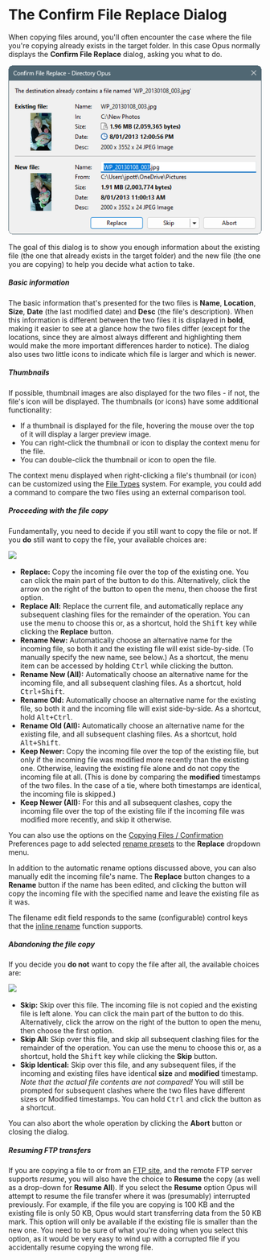 # The Confirm File Replace Dialog

When copying files around, you'll often encounter the case where the file you're copying already exists in the target folder. In this case Opus normally displays the **Confirm File Replace** dialog, asking you what to do.

![](/Manual/images/media/13/file_replace.png)

The goal of this dialog is to show you enough information about the existing file (the one that already exists in the target folder) and the new file (the one you are copying) to help you decide what action to take.

##### Basic information

The basic information that's presented for the two files is **Name**, **Location**, **Size**, **Date** (the last modified date) and **Desc** (the file's description). When this information is different between the two files it is displayed in **bold**, making it easier to see at a glance how the two files differ (except for the locations, since they are almost always different and highlighting them would make the more important differences harder to notice). The dialog also uses two little icons to indicate which file is larger and which is newer.

##### Thumbnails

If possible, thumbnail images are also displayed for the two files - if not, the file's icon will be displayed. The thumbnails (or icons) have some additional functionality:

- If a thumbnail is displayed for the file, hovering the mouse over the top of it will display a larger preview image.
- You can right-click the thumbnail or icon to display the context menu for the file.
- You can double-click the thumbnail or icon to open the file.

The context menu displayed when right-clicking a file's thumbnail (or icon) can be customized using the [File Types](/Manual/file_types/RAEDME.md) system. For example, you could add a command to compare the two files using an external comparison tool.

##### Proceeding with the file copy

Fundamentally, you need to decide if you still want to copy the file or not. If you **do** still want to copy the file, your available choices are:

<img src="/media/13/replace_-_replace.png" class="align-right" data-query="?nolink" />

- **Replace:** Copy the incoming file over the top of the existing one. You can click the main part of the button to do this. Alternatively, click the arrow on the right of the button to open the menu, then choose the first option.
- **Replace All:** Replace the current file, and automatically replace any subsequent clashing files for the remainder of the operation. You can use the menu to choose this or, as a shortcut, hold the <kbd>Shift</kbd> key while clicking the **Replace** button.
- **Rename New:** Automatically choose an alternative name for the incoming file, so both it and the existing file will exist side-by-side. (To manually specify the new name, see below.) As a shortcut, the menu item can be accessed by holding <kbd>Ctrl</kbd> while clicking the button.
- **Rename New (All):** Automatically choose an alternative name for the incoming file, and all subsequent clashing files. As a shortcut, hold <kbd>Ctrl+Shift</kbd>.
- **Rename Old:** Automatically choose an alternative name for the existing file, so both it and the incoming file will exist side-by-side. As a shortcut, hold <kbd>Alt+Ctrl</kbd>.
- **Rename Old (All):** Automatically choose an alternative name for the existing file, and all subsequent clashing files. As a shortcut, hold <kbd>Alt+Shift</kbd>.
- **Keep Newer:** Copy the incoming file over the top of the existing file, but only if the incoming file was modified more recently than the existing one. Otherwise, leaving the existing file alone and do not copy the incoming file at all. (This is done by comparing the **modified** timestamps of the two files. In the case of a tie, where both timestamps are identical, the incoming file is skipped.)
- **Keep Newer (All):** For this and all subsequent clashes, copy the incoming file over the top of the existing file if the incoming file was modified more recently, and skip it otherwise.

You can also use the options on the [Copying Files / Confirmation](/Manual/preferences/preferences_categories/file_operations/copying_files/confirmation.md) Preferences page to add selected [rename presets](/Manual/file_operations/renaming_files/advanced_rename/rename_presets.md) to the **Replace** dropdown menu.

In addition to the automatic rename options discussed above, you can also manually edit the incoming file's name. The **Replace** button changes to a **Rename** button if the name has been edited, and clicking the button will copy the incoming file with the specified name and leave the existing file as it was.

The filename edit field responds to the same (configurable) control keys that the [inline rename](../renaming_files/inline_rename.md) function supports.

##### Abandoning the file copy

If you decide you **do not** want to copy the file after all, the available choices are:

<img src="/media/13/replace_-_skip.png" class="align-right" data-query="?nolink" />

- **Skip:** Skip over this file. The incoming file is not copied and the existing file is left alone. You can click the main part of the button to do this. Alternatively, click the arrow on the right of the button to open the menu, then choose the first option.
- **Skip All:** Skip over this file, and skip all subsequent clashing files for the remainder of the operation. You can use the menu to choose this or, as a shortcut, hold the <kbd>Shift</kbd> key while clicking the **Skip** button.
- **Skip Identical:** Skip over this file, and any subsequent files, if the incoming and existing files have identical **size** and **modified** timestamp. *Note that the actual file contents are not compared!* You will still be prompted for subsequent clashes where the two files have different sizes or Modified timestamps. You can hold <kbd>Ctrl</kbd> and click the button as a shortcut.

You can also abort the whole operation by clicking the **Abort** button or closing the dialog.

##### Resuming FTP transfers

If you are copying a file to or from an [FTP site](/Manual/ftp/RAEDME.md), and the remote FTP server supports *resume*, you will also have the choice to **Resume** the copy (as well as a drop-down for **Resume All**). If you select the **Resume** option Opus will attempt to resume the file transfer where it was (presumably) interrupted previously. For example, if the file you are copying is 100 KB and the existing file is only 50 KB, Opus would start transferring data from the 50 KB mark. This option will only be available if the existing file is smaller than the new one. You need to be sure of what you're doing when you select this option, as it would be very easy to wind up with a corrupted file if you accidentally resume copying the wrong file.
